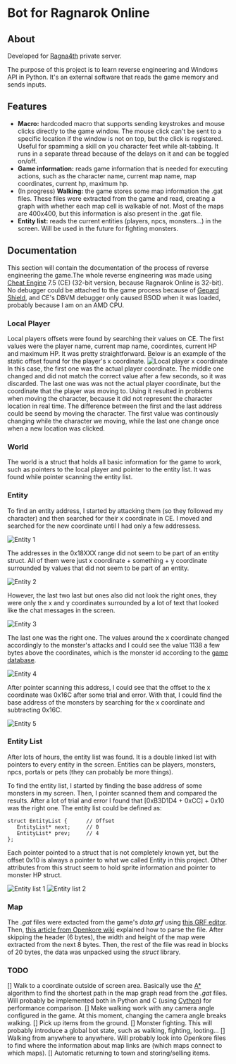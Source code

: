 # Bot for Ragnarok Online

## About

Developed for [Ragna4th](https://www.ragna4th.com/) private server.

The purpose of this project is to learn reverse engineering and Windows API in Python. It's an external software that reads the game memory and sends inputs.

## Features

- **Macro:** hardcoded macro that supports sending keystrokes and mouse clicks directly to the game window. The mouse click can't be sent to a specific location if the window is not on top, but the click is registered. Useful for spamming a skill on you character feet while alt-tabbing. It runs in a separate thread because of the delays on it and can be toggled on/off.
- **Game information:** reads game information that is needed for executing actions, such as the character name, current map name, map coordinates, current hp, maximum hp.
- (In progress) **Walking:** the game stores some map information the .gat files. These files were extracted from the game and read, creating a graph with whether each map cell is walkable of not. Most of the maps are 400x400, but this information is also present in the .gat file.
- **Entity list:** reads the current entities (players, npcs, monsters...) in the screen. Will be used in the future for fighting monsters.

## Documentation

This section will contain the documentation of the process of reverse engineering the game.The whole reverse engineering was made using [Cheat Engine](https://www.cheatengine.org/) 7.5 (CE) (32-bit version, because Ragnarok Online is 32-bit). No debugger could be attached to the game process because of [Gepard Shield](https://rathena.org/board/thirdpartyservices/gepard-shield-30-r41/), and CE's DBVM debugger only caused BSOD when it was loaded, probably because I am on an AMD CPU.

### Local Player

Local players offsets were found by searching their values on CE. The first values were the player name, current map name, coordintes, current HP and maximum HP. It was pretty straightforward. Below is an example of the static offset found for the player's x coordinate.
![Local player x coordinate](img/player_x_offset.png)
In this case, the first one was the actual player coordinate. The middle one changed and did not match the correct value after a few seconds, so it was discarded. The last one was was not the actual player coordinate, but the coordinate that the player was moving to. Using it resulted in problems when moving the character, because it did not represent the character location in real time. The difference between the first and the last address could be seend by moving the character. The first value was continously changing while the character we moving, while the last one change once when a new location was clicked.

### World

The world is a struct that holds all basic information for the game to work, such as pointers to the local player and pointer to the entity list. It was found while pointer scanning the entity list.

### Entity

To find an entity address, I started by attacking them (so they followed my character) and then searched for their x coordinate in CE. I moved and searched for the new coordinate until I had only a few addressess.

![Entity 1](img/entity_1.png)

The addresses in the 0x18XXX range did not seem to be part of an entity struct. All of them were just x coordinate + something + y coordinate surrounded by values that did not seem to be part of an entity.

![Entity 2](img/entity_2.png)

However, the last two last but ones also did not look the right ones, they were only the x and y coordinates surrounded by a lot of text that looked like the chat messages in the screen.

![Entity 3](img/entity_3.png)

The last one was the right one. The values around the x coordinate changed accordingly to the monster's attacks and I could see the value 1138 a few bytes above the coordinates, which is the monster id according to the [game database](https://ratemyserver.net/index.php?mob_name=1138&page=re_mob_db&quick=1&f=1&mob_search=Search).

![Entity 4](img/entity_4.png)

After pointer scanning this address, I could see that the offset to the x coordinate was 0x16C after some trial and error. With that, I could find the base address of the monsters by searching for the x coordinate and subtracting 0x16C.

![Entity 5](img/entity_5.png)

### Entity List

After lots of hours, the entity list was found. It is a double linked list with pointers to every entity in the screen. Entities can be players, monsters, npcs, portals or pets (they can probably be more things).

To find the entity list, I started by finding the base address of some monsters in my screen. Then, I pointer scanned them and compared the results. After a lot of trial and error I found that [0xB3D1D4 + 0xCC] + 0x10 was the right one. The entity list could be defined as:

```
struct EntityList {      // Offset
   EntityList* next;     // 0
   EntityList* prev;     // 4
};
```

Each pointer pointed to a struct that is not completely known yet, but the offset 0x10 is always a pointer to what we called Entity in this project. Other attributes from this struct seem to hold sprite information and pointer to monster HP struct.

![Entity list 1](img/entity_list_1.png)
![Entity list 2](img/entity_list_2.png)

### Map

The _.gat_ files were extacted from the game's _data.grf_ using [this GRF editor](https://rathena.org/board/files/file/2766-grf-editor/). Then, [this article from Openkore wiki](https://openkore.com/wiki/Field_file_format) explained how to parse the file. After skipping the header (6 bytes), the width and height of the map were extracted from the next 8 bytes. Then, the rest of the file was read in blocks of 20 bytes, the data was unpacked using the _struct_ library.


### TODO

[] Walk to a coordinate outside of screen area. Basically use the [A*](https://www.geeksforgeeks.org/a-search-algorithm/) algorithm to find the shortest path in the map graph read from the _.gat_ files. Will probably be implemented both in Python and C (using [Cython](https://cython.org/)) for performance comparison.
[] Make walking work with any camera angle configured in the game. At this moment, changing the camera angle breaks walking.
[] Pick up items from the ground.
[] Monster fighting. This will probably introduce a global bot state, such as walking, fighting, looting...
[] Walking from anywhere to anywhere. Will probably look into Openkore files to find where the information about map links are (which maps connect to which maps).
[] Automatic returning to town and storing/selling items.

